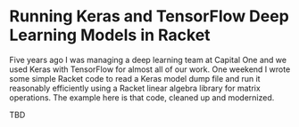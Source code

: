 # Running Keras and TensorFlow Deep Learning Models in Racket

Five years ago I was managing a deep learning team at Capital One and we used Keras with TensorFlow for almost all of our work. One weekend I wrote some simple Racket code to read a Keras model dump file and run it reasonably efficiently using a Racket linear algebra library for matrix operations. The example here is that code, cleaned up and modernized.

TBD
